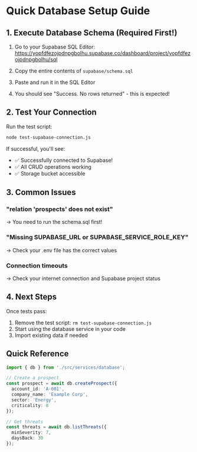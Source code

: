 # Quick Database Setup Guide

## 1. Execute Database Schema (Required First!)

1. Go to your Supabase SQL Editor:
   https://yopfdfezojpdnpgbolhu.supabase.co/dashboard/project/yopfdfezojpdnpgbolhu/sql

2. Copy the entire contents of `supabase/schema.sql`

3. Paste and run it in the SQL Editor

4. You should see "Success. No rows returned" - this is expected!

## 2. Test Your Connection

Run the test script:

```bash
node test-supabase-connection.js
```

If successful, you'll see:
- ✅ Successfully connected to Supabase!
- ✅ All CRUD operations working
- ✅ Storage bucket accessible

## 3. Common Issues

### "relation 'prospects' does not exist"
→ You need to run the schema.sql first!

### "Missing SUPABASE_URL or SUPABASE_SERVICE_ROLE_KEY"
→ Check your .env file has the correct values

### Connection timeouts
→ Check your internet connection and Supabase project status

## 4. Next Steps

Once tests pass:
1. Remove the test script: `rm test-supabase-connection.js`
2. Start using the database service in your code
3. Import existing data if needed

## Quick Reference

```typescript
import { db } from './src/services/database';

// Create a prospect
const prospect = await db.createProspect({
  account_id: 'A-001',
  company_name: 'Example Corp',
  sector: 'Energy',
  criticality: 8
});

// Get threats
const threats = await db.listThreats({
  minSeverity: 7,
  daysBack: 30
});
```